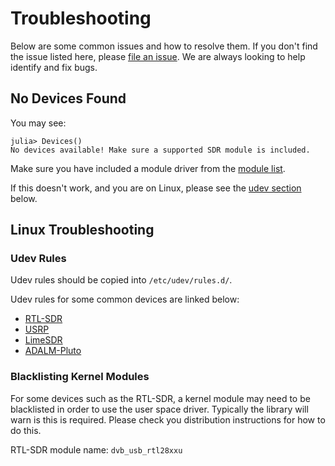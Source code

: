 # Troubleshooting

Below are some common issues and how to resolve them. If you don't find the issue listed here, please [file an issue](). We are always looking to help identify and fix bugs.

## No Devices Found

You may see:

```
julia> Devices()
No devices available! Make sure a supported SDR module is included.
```

Make sure you have included a module driver from the [module list](./index.md#Loading-a-Driver-Module).

If this doesn't work, and you are on Linux, please see the [udev section](./#Udev-Rules) below.


## Linux Troubleshooting

### Udev Rules

Udev rules should be copied into `/etc/udev/rules.d/`.

Udev rules for some common devices are linked below:

- [RTL-SDR](https://github.com/osmocom/rtl-sdr/blob/d770add42e87a40e59a0185521373f516778384b/rtl-sdr.rules)
- [USRP](https://github.com/EttusResearch/uhd/blob/919043f305efdd29fbdf586e9cde95d9507150e8/host/utils/uhd-usrp.rules)
- [LimeSDR](https://github.com/myriadrf/LimeSuite/blob/a45e482dad28508d8787e0fdc5168d45ac877ab5/udev-rules/64-limesuite.rules)
- [ADALM-Pluto](https://github.com/analogdevicesinc/plutosdr-fw/blob/cbe7306055828ce0a12a9da35efc6685c86f811f/scripts/53-adi-plutosdr-usb.rules)

### Blacklisting Kernel Modules

For some devices such as the RTL-SDR, a kernel module may need to be blacklisted in order to use
the user space driver. Typically the library will warn is this is required. Please check you distribution
instructions for how to do this.

RTL-SDR module name: `dvb_usb_rtl28xxu`